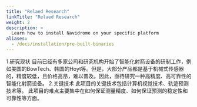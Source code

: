 ```yaml
---
title: "Relaed Research"
linkTitle: "Relaed Research"
weight: 2
description: >
  Learn how to install Navidrome on your specific platform
aliases:
  - /docs/installation/pre-built-binaries
---
```


1.研究现状
目前已经有多家公司和研究机构开始了智能化射箭设备的研制工作，例如美国的BowTech、韩国的Hoyt等。但是，大部分产品都是基于机械式传感器的，精度较低，且价格高昂，难以普及。因此，亟待研究一种高精度、高可靠性的智能化射箭设备。
2.关键技术
此项目的关键技术包括计算机视觉技术、轨迹预测技术等。
此项目的难点主要集中在如何保证测量精度、如何保证预测的稳定性和可靠性等方面。


